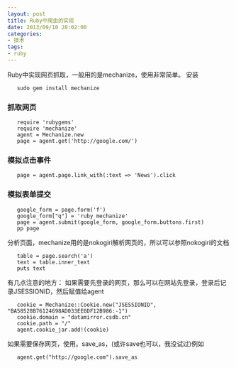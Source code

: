 ```yaml
---
layout: post
title: Ruby中爬虫的实现
date: 2013/09/10 20:02:00
categories:
- 技术
tags:
- ruby
---
```


Ruby中实现网页抓取，一般用的是mechanize，使用非常简单。 安装

```
   sudo gem install mechanize
```

### 抓取网页

```
   require 'rubygems'
   require 'mechanize'
   agent = Mechanize.new
   page = agent.get('http://google.com/')
```

### 模拟点击事件

```
   page = agent.page.link_with(:text => 'News').click
```

### 模拟表单提交

```
   google_form = page.form('f')
   google_form["q"] = 'ruby mechanize'
   page = agent.submit(google_form, google_form.buttons.first)
   pp page
```

分析页面，mechanize用的是nokogiri解析网页的，所以可以参照nokogiri的文档

```
   table = page.search('a')
   text = table.inner_text
   puts text
```

有几点注意的地方： 如果需要先登录的网页，那么可以在网站先登录，登录后记录JSESSIONID，然后赋值给agent

```
   cookie = Mechanize::Cookie.new("JSESSIONID", "BA58528B76124698AD033EE6DF12B986:-1")
   cookie.domain = "datamirror.csdb.cn"
   cookie.path = "/"
   agent.cookie_jar.add!(cookie)
```

如果需要保存网页，使用。save_as，(或许save也可以，我没试过)例如

```
   agent.get("http://google.com").save_as
```